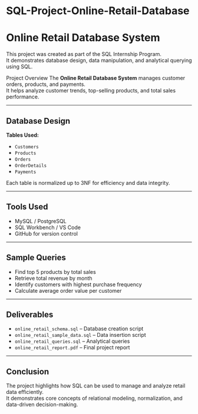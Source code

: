 # SQL-Project-Online-Retail-Database
# Online Retail Database System 

This project was created as part of the SQL Internship Program.  
It demonstrates database design, data manipulation, and analytical querying using SQL.


 Project Overview
The **Online Retail Database System** manages customer orders, products, and payments.  
It helps analyze customer trends, top-selling products, and total sales performance.

---

##  Database Design
**Tables Used:**
- `Customers`
- `Products`
- `Orders`
- `OrderDetails`
- `Payments`

Each table is normalized up to 3NF for efficiency and data integrity.

---

## Tools Used
- MySQL / PostgreSQL  
- SQL Workbench / VS Code  
- GitHub for version control

---

## Sample Queries
- Find top 5 products by total sales  
- Retrieve total revenue by month  
- Identify customers with highest purchase frequency  
- Calculate average order value per customer  

---

##  Deliverables
- `online_retail_schema.sql` – Database creation script  
- `online_retail_sample_data.sql` – Data insertion script  
- `online_retail_queries.sql` – Analytical queries  
- `online_retail_report.pdf` – Final project report  

---

##  Conclusion
The project highlights how SQL can be used to manage and analyze retail data efficiently.  
It demonstrates core concepts of relational modeling, normalization, and data-driven decision-making.

